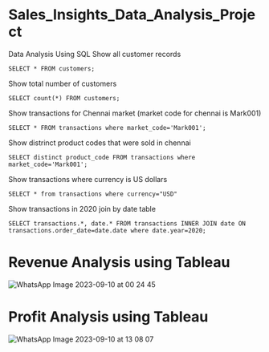 # Sales_Insights_Data_Analysis_Project
Data Analysis Using SQL
Show all customer records

```
SELECT * FROM customers;
```
Show total number of customers
```
SELECT count(*) FROM customers;
```

Show transactions for Chennai market (market code for chennai is Mark001)
```
SELECT * FROM transactions where market_code='Mark001';
```

Show distrinct product codes that were sold in chennai
```
SELECT distinct product_code FROM transactions where market_code='Mark001';
```

Show transactions where currency is US dollars
```
SELECT * from transactions where currency="USD"
```

Show transactions in 2020 join by date table
```
SELECT transactions.*, date.* FROM transactions INNER JOIN date ON transactions.order_date=date.date where date.year=2020;
```

# Revenue Analysis using Tableau
![WhatsApp Image 2023-09-10 at 00 24 45](https://github.com/indu-bhushan/Sales_Insights_Data_Analysis_Project/assets/76640383/abb5bb7c-1c77-41bb-8045-29461098544a)

# Profit Analysis using Tableau
![WhatsApp Image 2023-09-10 at 13 08 07](https://github.com/indu-bhushan/Sales_Insights_Data_Analysis_Project/assets/76640383/d18a953d-4950-4dec-b589-6401d2083d6f)

